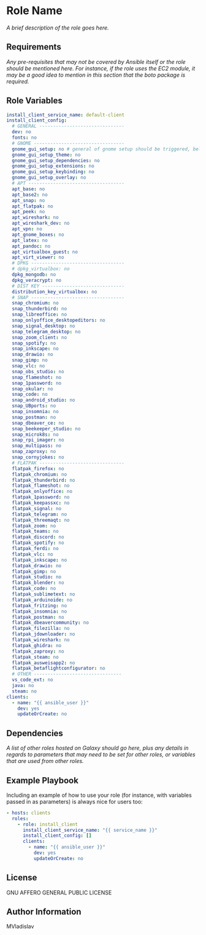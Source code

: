 # Role Name

_A brief description of the role goes here._

## Requirements

_Any pre-requisites that may not be covered by Ansible itself or the role should be mentioned here. For instance, if the role uses the EC2 module, it may be a good idea to mention in this section that the boto package is required._

## Role Variables

```yml
install_client_service_name: default-client
install_client_config:
  # GENERAL -------------------------------
  dev: no
  fonts: no
  # GNOME ---------------------------------
  gnome_gui_setup: no # general of gnome setup should be triggered, below specific what (dependencies will than general installed)
  gnome_gui_setup_theme: no
  gnome_gui_setup_dependencies: no
  gnome_gui_setup_extensions: no
  gnome_gui_setup_keybinding: no
  gnome_gui_setup_overlay: no
  # APT -----------------------------------
  apt_base: no
  apt_base2: no
  apt_snap: no
  apt_flatpak: no
  apt_peek: no
  apt_wireshark: no
  apt_wireshark_dev: no
  apt_vpn: no
  apt_gnome_boxes: no
  apt_latex: no
  apt_pandoc: no
  apt_virtualbox_guest: no
  apt_virt_viewer: no
  # DPKG ----------------------------------
  # dpkg_virtualbox: no
  dpkg_mongodb: no
  dpkg_veracrypt: no
  # DIST KEY ------------------------------
  distribution_key_virtualbox: no
  # SNAP ----------------------------------
  snap_chromium: no
  snap_thunderbird: no
  snap_libreoffice: no
  snap_onlyoffice_desktopeditors: no
  snap_signal_desktop: no
  snap_telegram_desktop: no
  snap_zoom_client: no
  snap_spotify: no
  snap_inkscape: no
  snap_drawio: no
  snap_gimp: no
  snap_vlc: no
  snap_obs_studio: no
  snap_flameshot: no
  snap_1password: no
  snap_okular: no
  snap_code: no
  snap_android_studio: no
  snap_UBports: no
  snap_insomnia: no
  snap_postman: no
  snap_dbeaver_ce: no
  snap_beekeeper_studio: no
  snap_microk8s: no
  snap_rpi_imager: no
  snap_multipass: no
  snap_zaproxy: no
  snap_cornyjokes: no
  # FLATPAK -------------------------------
  flatpak_firefox: no
  flatpak_chromium: no
  flatpak_thunderbird: no
  flatpak_flameshot: no
  flatpak_onlyoffice: no
  flatpak_1password: no
  flatpak_keepassxc: no
  flatpak_signal: no
  flatpak_telegram: no
  flatpak_threemaqt: no
  flatpak_zoom: no
  flatpak_teams: no
  flatpak_discord: no
  flatpak_spotify: no
  flatpak_ferdi: no
  flatpak_vlc: no
  flatpak_inkscape: no
  flatpak_drawio: no
  flatpak_gimp: no
  flatpak_studio: no
  flatpak_blender: no
  flatpak_code: no
  flatpak_sublimetext: no
  flatpak_arduinoide: no
  flatpak_fritzing: no
  flatpak_insomnia: no
  flatpak_postman: no
  flatpak_dbeavercommunity: no
  flatpak_filezilla: no
  flatpak_jdownloader: no
  flatpak_wireshark: no
  flatpak_ghidra: no
  flatpak_zaproxy: no
  flatpak_steam: no
  flatpak_ausweisapp2: no
  flatpak_betaflightconfigurator: no
  # OTHER --------------------------------
  vs_code_ext: no
  java: no
  steam: no
clients:
  - name: "{{ ansible_user }}"
    dev: yes
    updateOrCreate: no
```

## Dependencies

_A list of other roles hosted on Galaxy should go here, plus any details in regards to parameters that may need to be set for other roles, or variables that are used from other roles._

## Example Playbook

Including an example of how to use your role (for instance, with variables passed in as parameters) is always nice for users too:

```yml
- hosts: clients
  roles:
    - role: install_client
      install_client_service_name: "{{ service_name }}"
      install_client_config: []
      clients:
        - name: "{{ ansible_user }}"
          dev: yes
          updateOrCreate: no
```

## License

GNU AFFERO GENERAL PUBLIC LICENSE

## Author Information

MVladislav
